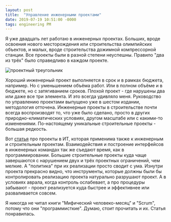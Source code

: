 ```yaml
---
layout: post
title:  "Управление инженерными проектами"
date: 2019-07-19 10:51:00 -0000
tags: engineering PM
---
```


Я уже двадцать лет работаю в инженерных проектах. Больших, вроде освоения нового месторождения или строительства олимпийских объектов, и малых, вроде строительства дожимной компрессорной станции. Все проекты были в разной степени неуспешны. Правило "два из трёх" было справедливо в каждом проекте. 

![проектный треугольник](http://2nature.me/files/project-triangle.png)

Хороший инженерный проект выполняется в срок и в рамках бюджета, например. Но с уменьшением объёма работ. Или в полном объёме и в бюджете, но с затягиванием сроков. Плохой проект - где нарушены два или даже все три элемента. И это всегда удивляло меня. Руководство по управлению проектами выпущено уже в шестом издании, методология отточена. Инженерные проекты в строительстве почти всегда воспроизводят то, что уже было сделано, просто в других природно-климатических условиях, другом масштабе или с какими-то изменениями. По-настоящему уникальные строительные проекты - большая редкость.

Вот [статья](https://habr.com/ru/post/460505/) про проекты в ИТ, которая применима также к инженерным и строительным проектам. Взаимодействия и построение интерфейсов в инженерных командах так же съедают время, как в программировании. Большие строительные проекты куда чаще завершаются с нарушением двух и трёх проектных ограничений, чем мелкие. А "политика" при их реализации просто сводит с ума. Изнутри проекта прекрасно видно, что инструменты, которые должны были бы контролировать реализацию проекта натурально разрушают проект. А в условиях аврала, когда контроль ослабевает, а про процедуры забывают - проект реализуется куда быстрее и эффективнее или разваливается совсем.

Я никогда не читал книги "Мифический человеко-месяц" и "Scrum", потому что они "программисткие". Думаю, стоит прочитать и их. Статья понравилась.